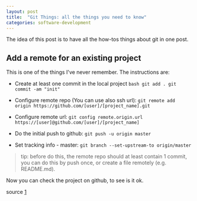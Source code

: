 ```yaml
---
layout: post
title:  "Git Things: all the things you need to know"
categories: software-development
---
```


The idea of this post is to have all the how-tos things about git in one post.

## Add a remote for an existing project

This is one of the things I've never remember. The instructions are:

* Create at least one commit in the local project
      ``` bash
      git add .
      git commit -am "init"
      ```

* Configure remote repo (You can use also ssh url):
      `git remote add origin https://github.com/[user]/[project_name].git`

* Configure remote url:
      `git config remote.origin.url https://[user]@github.com/[user]/[project_name]`

* Do the initial push to github:
      `git push -u origin master`

* Set tracking info - master:
    `git branch --set-upstream-to origin/master`

> tip:
>      before do this, the remote repo should at least contain 1 commit,
>      you can do this by push once, or create a file remotely (e.g. README.md).

Now you can check the project on github, to see is it ok.

source [1](https://stackoverflow.com/questions/27645794/how-to-set-a-local-git-project-to-remote)